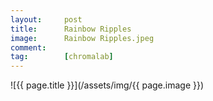 ```yaml
---
layout:		post
title:		Rainbow Ripples
image:		Rainbow Ripples.jpeg
comment:	
tag:		[chromalab]
---
```


<span class="lightbox-trigger">
![{{ page.title }}](/assets/img/{{ page.image }})
</span>
